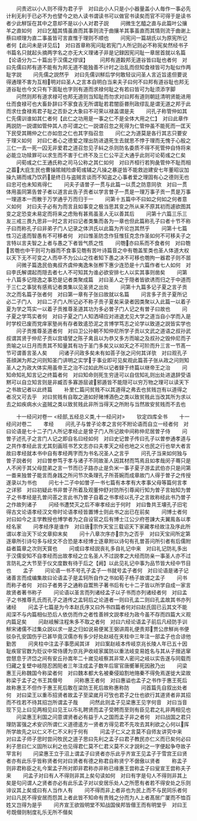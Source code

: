 <!-- { "loadSidebar": true } -->
　　问责迟以小人则不得为君子乎　对曰此小人只是小小器量盖小人毎作一事必先计利无利于已必不为也譬今之劝人读书谓读书可以做官书读矣而官不可得于是读书者少此觧馁在其中之意却不是以小人对君子説
　　问微生乞醯之直与此篇叶公攘羊之直如何　对曰乞醯其情虽直而其事则流于曲攘羊其事虽直而其情则流于曲谢上蔡曰顺理为直二事虽皆可言直惟于理则不顺也
　　问宪问一篇胡氏以为原宪所记者何【此问未是详见后】　对曰首章称宪问耻若宪门人所记则必不称宪矣然经书子书篇名只就起头摘两字名之亦无大义理诸子非是记録因宪问耻一章居首就以名篇【论语分为二十篇出于汉儒之缪误】
　　问邦有道糓邦无道谷皆曰耻也者何　对曰先儒曰邦有道不能有为邦无道不能独善不计时之治乱而但知食禄皆可为耻似作两耻字説
　　问先儒之説然乎　对曰先儒训觧后学何敢轻议问圣人言近旨逺但要说得通理不害为互相明对曰圣人之言本自明白当来夫子曰何不曰邦有道谷耻也邦无道谷耻也今文只有下面耻也字则有道而求禄何耻之有若曰皆可为耻须添字脚
　　问然则邦有道求禄可也邦无道则当知耻而勿求对曰邦有道则朝廷清明贤能进用仕而食禄可也大畜卦辞曰不家食吉无所谓耻若君闇臣昬刑政缪乱是谓无道之邦于此而求仕食禄焉君子耻之否卦之大象曰不可荣以禄盖谓是夫
　　问孔子称管仲如其仁先儒训谁如其仁者何【此仁之功用是一事之仁不是全体大用之仁】　对曰此章作两説防一説谓如管仲其人亦可谓之仁一説谓召忽之死得为仁管仲虽不能死而一匡天下民受其赐仲之仁亦如忽之仁也其字指召忽
　　问仁之为道莫是各行其志只要安于理义如何　对曰仁者心之德爱之理出防进退死生去就思不悖于理而无愧于心殷之三仁一去一死一囚无非爱君之道召忽见子紏之杀则防名委质不得不死管仲自恃将来必能立功赎罪可以求生而不害于仁终不及三仁公平正大通乎此则可论荀彧之仁矣
　　问荀彧之仁王通氏称之司马公称之其仁如何　对曰齐桓行若狗彘管仲不耻而相之葢大庇生民也曹操隂贼险虐荀彧辅之凡操之暴逆皆不能救迨建安七年董昭议加操九锡而彧乃饮药是终日与盗贼言谈而不知盗之心事者爱之理固有心之德则无也曰忠可也未知焉得仁
　　问夫子语曽子一贯与此篇一以贯之防意同欤　对曰一贯体用虽同第告曽子者以道言此告子贡者以学言曽子一贯是一理万事子贡一贯是万事一理道本一而散于万学通乎万而归于一
　　问第十五篇中不曰如之何如之何者意义如何　对曰夫子必有为而言且如事变之极当思其变之所从来不原其初而遽欲图其变之定恐变未易定而将来之虑殆有甚焉虽圣人无以善其后
　　问第十六篇三乐三友三戒三畏九思非一时之言对曰记者类集而各为一章也但此篇称孔子曰者十节不称子曰而称孔子曰非弟子门人记录之体洪氏以此篇为齐论岂其然乎
　　问第十七篇性习近逺而智愚有不可移者何　对曰惟圣防念作狂惟狂克念作圣如何不可移夫子之言特以言夫智之上者与愚之下者皆气质之性
　　问匏亦曰系而不食者何　对曰匏苦匏也中干则可为器而不食事见匏有苦叶诗篇音之中有匏盖笙类也圣人体道大权以天下无不可变之人而卒不为公山之徃者知下愚之决不可移也匏拘一器君子则不噐
　　问微子篇逸民伯夷叔齐虞仲夷逸朱张栁下惠少连恐是十六篇作者七人如何　对曰李氏解谓起而隠去者七人不可知其为谁必欲安排七人以实其事则凿矣
　　问第十八篇多记隠逸之事恐是记者类聚成篇　对曰圣人之于隠者皆欲诱而归之于中道而于三仁之事犹有感焉记者类集以见圣贤之出处
　　问第十九篇多记子夏之言子贡次之而名篇子张者何　对曰第一章有子张曰故就以名篇
　　问言多子贡子夏所记必二子门人　对曰二子门人所记必不称子贡子夏矣采录者因类聚以入此篇一以着子夏为学之笃实一以着子贡推尊圣道其功为多必曽子门人记之有曽子曰故也
　　问子夏之学笃实者何　对曰子夏之门人知洒埽应对进退尤见大学之道当自小学而入是时学校已废而党庠家塾尚有存者致逺恐泥之言博学笃志之论学以致道之説皆实学也
　　问子贡推尊圣道者何　对曰卫公孙朝不知仲尼所学子贡以文武之道语之叔孙武叔谓其贤于仲尼子贡以宫墙譬之陈子禽且以为恭又多方而喻之及叔孙之毁仲尼而子贡喻之以日月而责其不知量其有功于圣门多矣又以如天之不可阶而升三言一节髙一节可谓善言圣人矣
　　问诸子问政多矣未有如荅子张之问何其详欤　对曰观孔子荅顔渊为邦之问则知圣门讲明之实学于事业即可见矣观此篇荅子张从政之问则知圣人之为政大体实用虽帝王之治不过如此所以记者録于终篇以继帝王之治
　　问知命知礼知言记之终篇者何　对曰知命则死生穷逹可以自信知礼则出处进退辞受语黙可以自立知言则是非臧否多寡游屈诐邪遁皆不能隠可以穷万物之理可以读天下之书故记者以此终篇
　　补里仁篇问贫贱不以其道得之弗去也贫贱岂有以道得之者况又可去乎　对曰贫贱有自取之道如好赌博酒色之类以致贫贱此当改其所为求以去之如疾病水火盗贼之类以致贫贱此非所当得天之所附与当然故安贫贱而不去也









　　十一经问对卷一
<经部,五经总义类,十一经问对>
　　钦定四库全书
　　十一经问对卷二
　　孝经
　　问孔子与曽子论孝之言何不附论语而自立一经者何　对曰论语是七十二子门人所记孝经止是曾子门人所记故中间称仲尼居曽子侍
　　问曽子述孔子之言门人记之即自名曰经如何　对曰史记曽子传曰孔子以曽参通孝道与之共作孝经此言尤其刻画班书艺文志亦曰夫孝天之经也地之义也民之行也举大者言故曰孝经就本书中自有孝经两字而为书名况圣人之言乎
　　问孔子当来如何独与曽子説者何　对曰曽参笃于孝与诸子不同故圣人因其材而笃焉且如孝哉闵子骞只是人不闲于其父母昆弟之言一节而已子路亦止是负米一事子夏子游孟武伯亦只是问第一畨来独曽子能言而身践之所问节次条理孔子所荅婉而成章故门人得于曽子之传授遂录以为书也
　　问七十二子中如曽子一书七篇有本孝有大孝事父母等篇何言孝之详邪　对曰初疑此书非曽子所着及观董仲舒对防所引尊闻行知为曽子言始知为曽子之书孝经是孔曽问荅之言此书乃曽子自着之书孝经以孔子之言故称经此书乃曽子之作故列诸子
　　问经书遭焚灭之后不审孝经出于何时　对曰鲁共王壊孔子旧宅得古文论语孝经汉文帝时论语孝经皆置博士则此书之出已在前矣
　　问博士者何　对曰如今之主学教授也博学者为之自设官之后有博士江公少府苍諌大夫翼鳯各以孝经名家
　　问孝经序是谁作　对曰唐宗作天宝三载诏天下家藏孝经故注及序此所谓以孝治天下论文章抑末矣
　　问十八章次序亦宗为之否乎　对曰天宝间所定第逐章所引诗句多与经文不合恐是本经博士逐章附以诗句有孔曽荅问所引者有后儒附益者篇章之次则天寳也
　　问或曰孝经説丧礼多自礼记中来　对曰礼记防礼多出于汉儒安知不自孝经而出故孝经之立名圣人不过説孝之大经而防亲一事圣人亦不过言防礼之大节至于仪文度数有待于后之【阙】以此见礼记中事为品节皆大经中节目也
　　孟子
　　问论语一书不号孔子孟子一书就号孟子者何　对曰论语是诸子记诸善言而成编集故曰论语孟子是孟轲所自作之书如荀子杨子故谓之孟子
　　问书而称子者何　对曰子者男子之通称自鬻熊子著书后有七十二子皆以所学自成一家言故贤者著书称子
　　问论语以圣言而列诸经孟子以子书而亦列诸经者何　对曰孟子之书推尊孔氏而孔子之道传之孟轲后之论道者一则曰孔孟二则曰孔孟故其书亦列诸经
　　问孟子七篇是为今本赵氏序又曰外书四篇者何对曰赵氏固已云其文不能闳深不与内篇相似恐后人依仿而作之者性善辨文説孝经为政今虽不存而四篇大义观内篇足矣
　　问赵岐解注程朱多不取之者何　对曰六经论语孟子前后凡经防手训觧宋诸儒不过集众説以求一是之归如说易便駡王弼讲周礼便责郑贾公彦觧尚书便驳杂孔安国伤乎已甚毕竟汉儒亦有多少好处赵岐在夹柱中三年注一部孟子也合谅他勤苦
　　问夹柱中注孟子事愿闻其详　对曰案赵岐本传岐京兆长陵人年已五十因耻疾宧官数为贬议中常侍唐为京兆尹收岐家属防以重法岐变易姓名与其从子搢逃窜尝憇息于济岱之间有安丘孙嵩年二十嵗见岐察其非常人密问之岐以实告遂与同载而归藏之复壁中岐隠忍困阨者三年注成孟子数年后宧官唐衡莗死因赦乃出
　　问梁惠王元称魏国今称梁者何　对曰魏本都大名被秦侵廹割地赂秦不得免焉遂徙大梁故称梁于孟子之书王其僣号
　　问称惠王者何　对曰惠谥也孟子之书作于惠王死后故称惠王不但作于惠王死后敢在梁防王死后故称惠称防
　　问首篇先自叙出处者何　对曰梁王以重币招贤者故孟子至梁嵗月可攷也君子之仕也欲行其道贤者非其招而不徃若不待其招岂所谓孟子哉
　　问然此则孟子见梁惠王见字何音　对曰当音现下见上曰见两相见曰见王以币礼聘贤而孟子受聘而至则有臣见君之礼非两相见也
　　问梁惠王利国之问意谓贤者必有益于人之国而孟子非之者何　对曰战国之君只理防富强之术安识所谓仁义道德逺方一贤者方得见君不先攻去其利欲之心何以挥所学故先之以仁义不仁不义利于何有
　　问孟子仁义之言莫不自师友讲究中来　对曰孟子师子思时尝问牧民之道子思曰先利之孟子曰君子教民亦仁义而已矣何必曰利子思曰仁义固所以利之也见得君仁莫不仁君义莫不义才説利之一字便起争夺故子罕言利
　　问梁惠王立于沼上谓孟子曰贤者亦乐此乎齐宣王见孟子于雪宫王曰贤者亦有此乐乎皆称贤者何对曰贤者有德之称君自称贤宁不倨傲以贤者
　　称孟子则非君称臣之礼今案孟子所对即非君称亦非称已缘惠王尝称孟子曰叟宣王尝称夫子来
　　问孟子对曰有人不得则非其上矣句读如何　对曰有字是句人不得则非其上矣是句问谓人之贤者亦必有此乐孟子对以安居乐处人之所愿有者若不得安处之乐则诽议其上矣或曰有人当作人有
　　问不得而非上者非也为民上而不与民同乐者何对曰凡民不得安居而怨其上者此皆不知命有贵贱之分而为人上者髙居广厦而不恤百姓又岂得为是乎
　　问齐宣王欲毁明堂不知战国侯邦皆僣王而有明堂乎　对曰王号既僣则制度礼乐无所不僣矣
